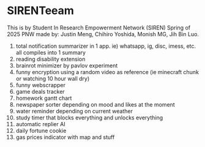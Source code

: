 # SIRENTeeam
This is by Student In Research Empowerment Network (SIREN) Spring of 2025 PNW
made by: Justin Meng, Chihiro Yoshida, Monish MG, Jih Bin Luo.

1. total notification summarizer in 1 app. ie) whatsapp, ig, disc, imess, etc. all compiles into 1 summary
2. reading disability extension
3. brainrot minimizer by pavlov experiment
4. funny encryption using a random video as reference (ie minecraft chunk or watching 10 hour wall dry)
5. funny webscrapper
6. game deals tracker
7. homework gantt chart
8. newspaper sorter depending on mood and likes at the moment
9. water reminder depending on current weather
10. study timer that blocks everything and unlocks everything
11. automatic replier AI
12. daily fortune cookie
13. gas prices indicator with map and stuff
